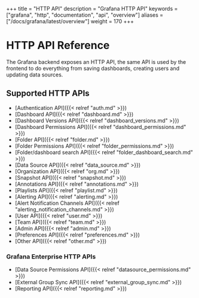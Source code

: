 +++
title = "HTTP API"
description = "Grafana HTTP API"
keywords = ["grafana", "http", "documentation", "api", "overview"]
aliases = ["/docs/grafana/latest/overview"]
weight = 170
+++

# HTTP API Reference

The Grafana backend exposes an HTTP API, the same API is used by the frontend to do everything from saving
dashboards, creating users and updating data sources.

## Supported HTTP APIs


- [Authentication API]({{< relref "auth.md" >}})
- [Dashboard API]({{< relref "dashboard.md" >}})
- [Dashboard Versions API]({{< relref "dashboard_versions.md" >}})
- [Dashboard Permissions API]({{< relref "dashboard_permissions.md" >}})
- [Folder API]({{< relref "folder.md" >}})
- [Folder Permissions API]({{< relref "folder_permissions.md" >}})
- [Folder/dashboard search API]({{< relref "folder_dashboard_search.md" >}})
- [Data Source API]({{< relref "data_source.md" >}})
- [Organization API]({{< relref "org.md" >}})
- [Snapshot API]({{< relref "snapshot.md" >}})
- [Annotations API]({{< relref "annotations.md" >}})
- [Playlists API]({{< relref "playlist.md" >}})
- [Alerting API]({{< relref "alerting.md" >}})
- [Alert Notification Channels API]({{< relref "alerting_notification_channels.md" >}})
- [User API]({{< relref "user.md" >}})
- [Team API]({{< relref "team.md" >}})
- [Admin API]({{< relref "admin.md" >}})
- [Preferences API]({{< relref "preferences.md" >}})
- [Other API]({{< relref "other.md" >}})

### Grafana Enterprise HTTP APIs

- [Data Source Permissions API]({{< relref "datasource_permissions.md" >}})
- [External Group Sync API]({{< relref "external_group_sync.md" >}})
- [Reporting API]({{< relref "reporting.md" >}})


